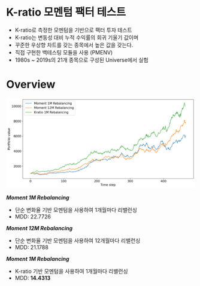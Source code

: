 # K-ratio 모멘텀 팩터 테스트

- K-ratio로 측정한 모멘텀을 기반으로 팩터 투자 테스트
- K-ratio는 변동성 대비 누적 수익률의 회귀 기울기 값이며 
- 꾸준한 우상향 차트를 갖는 종목에서 높은 값을 갖는다. 
- 직접 구현한 백테스팅 모듈을 사용 (PMENV)
- 1980s ~ 2019s의 21개 종목으로 구성된 Universe에서 실험

# Overview

![Comparison](output.png)

***Moment 1M Rebalancing***
- 단순 변화율 기반 모멘텀을 사용하여 1개월마다 리밸런싱
- MDD: 22.7726

***Moment 12M Rebalancing***
- 단순 변화율 기반 모멘텀을 사용하여 12개월마다 리밸런싱
- MDD: 21.1788

***Moment 1M Rebalancing***
- K-ratio 기반 모멘텀을 사용하여 1개월마다 리밸런싱
- MDD: **14.4313**
